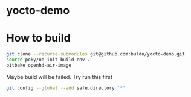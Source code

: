 # yocto-demo

# How to build
```sh
git clone --recurse-submodules git@github.com:buldo/yocto-demo.git
source poky/oe-init-build-env .
bitbake openhd-air-image
```

Maybe build will be failed. Try run this first
```sh
git config --global --add safe.directory '*'
```